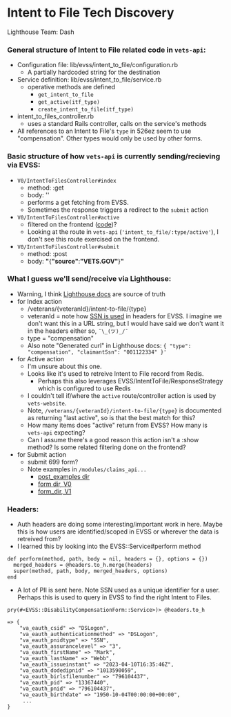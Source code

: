 # Intent to File Tech Discovery

Lighthouse Team: Dash

### General structure of Intent to File related code in `vets-api`:
-   Configuration file: lib/evss/intent_to_file/configuration.rb
    -   A partially hardcoded string for the destination
-   Service definition: lib/evss/intent_to_file/service.rb
    -   operative methods are defined
	    - `get_intent_to_file`
	    - `get_active(itf_type)`
	    - `create_intent_to_file(itf_type)`
-  intent_to_files_controller.rb  
    - uses a standard Rails controller, calls on the service's methods
- All references to an Intent to File's `type` in 526ez seem to use "compensation". Other types would only be used by other forms.

### Basic structure of how `vets-api` is currently sending/recieving via EVSS:
- `V0/IntentToFilesController#index`
	- method: :get
	- body: ''
	- performs a get fetching from EVSS.
	- Sometimes the response triggers a redirect to the `submit` action
- `V0/IntentToFilesController#active`
	- filtered on the frontend ([code](https://github.com/department-of-veterans-affairs/vets-website/blob/main/src/applications/disability-benefits/all-claims/reducers/itf.js))?
	- Looking at the route in `vets-api` (`'intent_to_file/:type/active'`), I don't see this route exercised on the frontend.
- `V0/IntentToFilesController#submit`
	- method: :post
	- body: **"**{**\"**source**\"**:**\"**VETS.GOV**\"**}**"**

### What I guess we'll send/receive via Lighthouse:
- Warning, I think [Lighthouse docs](https://developer.va.gov/explore/benefits/docs/claims?version=current) are source of truth
- for Index action
	- /veterans/{veteranId}/intent-to-file/{type}
	- veteranId = note how [SSN is used](https://github.com/department-of-veterans-affairs/vets-api/blob/master/lib/evss/auth_headers.rb#L29) in headers for EVSS. I imagine we don't want this in a URL string, but I would have said we don't want it in the headers either so, `¯\_(ツ)_/¯`
	- type = "compensation"
	- Also note "Generated curl" in Lighthouse docs: `{ "type": "compensation", "claimantSsn": "001122334" }'`
- for Active action
	- I'm unsure about this one. 
	- Looks like it's used to retreive Intent to File record from Redis.
		- Perhaps this also leverages EVSS/IntentToFile/ResponseStrategy which is configured to use Redis
	- I couldn't tell if/where the `active` route/controller action is used by `vets-website`.
	- Note, `/veterans/{veteranId}/intent-to-file/{type}` is documented as returning "last active", so is that the best match for this?
	- How many items does "active" return from EVSS? How many is `vets-api` expecting?
	- Can I assume there's a good reason this action isn't a :show method? Is some related filtering done on the frontend?
- for Submit action
	- submit 699 form?
	- Note examples in `/modules/claims_api...`
		- [post_examples dir](https://github.com/department-of-veterans-affairs/vets-api/blob/master/modules/claims_api/config/post_examples/0966.json)
		- [form dir, V0](https://github.com/department-of-veterans-affairs/vets-api/blob/master/modules/claims_api/app/swagger/claims_api/forms/form_0966_v0_example.json)
		- [form_dir, V1](https://github.com/department-of-veterans-affairs/vets-api/blob/master/modules/claims_api/app/swagger/claims_api/forms/form_0966_v1_example.json)

### Headers:
- Auth headers are doing some interesting/important work in here. Maybe this is how users are identified/scoped in EVSS or wherever the data is retreived from?
- I learned this by looking into the EVSS::Service#perform method
```
def perform(method, path, body = nil, headers = {}, options = {})
  merged_headers = @headers.to_h.merge(headers)
  super(method, path, body, merged_headers, options)
end
```
- A lot of PII is sent here. Note SSN used as a unique identifier for a user. Perhaps this is used to query in EVSS to find the right Intent to Files.
```
pry(#<EVSS::DisabilityCompensationForm::Service>)> @headers.to_h

=> {
	"va_eauth_csid" => "DSLogon",
	"va_eauth_authenticationmethod" => "DSLogon",
	"va_eauth_pnidtype" => "SSN",
	"va_eauth_assurancelevel" => "3",
	"va_eauth_firstName" => "Mark",
	"va_eauth_lastName" => "Webb",
	"va_eauth_issueinstant" => "2023-04-10T16:35:46Z",
	"va_eauth_dodedipnid" => "1013590059",
	"va_eauth_birlsfilenumber" => "796104437",
	"va_eauth_pid" => "13367440",
	"va_eauth_pnid" => "796104437",
	"va_eauth_birthdate" => "1950-10-04T00:00:00+00:00",
	 ...
}
```
